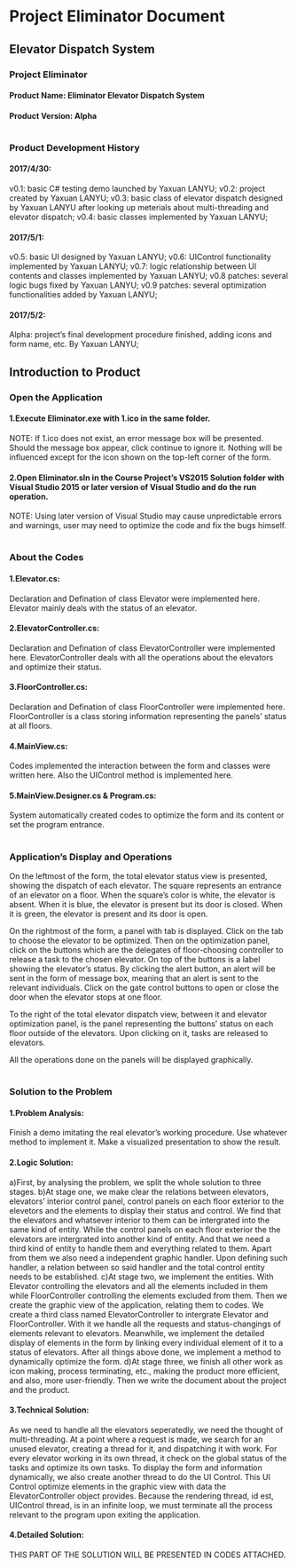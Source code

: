 # Project Eliminator Document


## Elevator Dispatch System
### Project Eliminator
#### Product Name: Eliminator Elevator Dispatch System
#### Product Version: Alpha
#
### Product Development History
#### 2017/4/30:
v0.1: basic C# testing demo launched by Yaxuan LANYU;
v0.2: project created by Yaxuan LANYU;
v0.3: basic class of elevator dispatch designed by Yaxuan LANYU after looking up meterials about multi-threading and elevator dispatch;
v0.4: basic classes implemented by Yaxuan LANYU;

#### 2017/5/1:
v0.5: basic UI designed by Yaxuan LANYU;
v0.6: UIControl functionality implemented by Yaxuan LANYU;
v0.7: logic relationship between UI contents and classes implemented by Yaxuan LANYU;
v0.8 patches: several logic bugs fixed by Yaxuan LANYU;
v0.9 patches: several optimization functionalities added by Yaxuan LANYU;

#### 2017/5/2:
Alpha: project’s final development procedure finished, adding icons and form name, etc. By Yaxuan LANYU;


## Introduction to Product
### Open the Application
#### 1.Execute Eliminator.exe with 1.ico in the same folder. 
NOTE: If 1.ico does not exist, an error message box will be presented. Should the message box appear, click continue to ignore it. Nothing will be influenced except for the icon shown on the top-left corner of the form.

#### 2.Open Eliminator.sln in the Course Project’s VS2015 Solution folder with Visual Studio 2015 or later version of Visual Studio and do the run operation.
NOTE: Using later version of Visual Studio may cause unpredictable errors and warnings, user may need to optimize the code and fix the bugs himself.

#
### About the Codes
#### 1.Elevator.cs:
Declaration and Defination of class Elevator were implemented here. Elevator mainly deals with the status of an elevator.

#### 2.ElevatorController.cs:
Declaration and Defination of class ElevatorController were implemented here. ElevatorController deals with all the operations about the elevators and optimize their status.

#### 3.FloorController.cs:
Declaration and Defination of class FloorController were implemented here. FloorController is a class storing information representing the panels’ status at all floors.

#### 4.MainView.cs:
Codes implemented the interaction between the form and classes were written here. Also the UIControl method is implemented here.

#### 5.MainView.Designer.cs & Program.cs:
System automatically created codes to optimize the form and its content or set the program entrance.

#
### Application’s Display and Operations
On the leftmost of the form, the total elevator status view is presented, showing the dispatch of each elevator. The square represents an entrance of an elevator on a floor. When the square’s color is white, the elevator is absent. When it is blue, the elevator is present but its door is closed. When it is green, the elevator is present and its door is open.

On the rightmost of the form, a panel with tab is displayed. Click on the tab to choose the elevator to be optimized. Then on the optimization panel, click on the buttons which are the delegates of floor-choosing controller to release a task to the chosen elevator. On top of the buttons is a label showing the elevator’s status. By clicking the alert button, an alert will be sent in the form of message box, meaning that an alert is sent to the relevant individuals. Click on the gate control buttons to open or close the door when the elevator stops at one floor.

To the right of the total elevator dispatch view, between it and elevator optimization panel, is the panel representing the buttons’ status on each floor outside of the elevators. Upon clicking on it, tasks are released to elevators.

All the operations done on the panels will be displayed graphically.

#
### Solution to the Problem
#### 1.Problem Analysis:
Finish a demo imitating the real elevator’s working procedure. Use whatever method to implement it. Make a visualized presentation to show the result.

#### 2.Logic Solution:
a)First, by analysing the problem, we split the whole solution to three stages.
b)At stage one, we make clear the relations between elevators, elevators’ interior control panel, control panels on each floor exterior to the elevetors and the elements to display their status and control. We find that the elevators and whatsever interior to them can be intergrated into the same kind of entity. While the control panels on each floor exterior the the elevators are intergrated into another kind of entity. And that we need a third kind of entity to handle them and everything related to them. Apart from them we also need a independent graphic handler. Upon defining such handler, a relation between so said handler and the total control entity needs to be established.
c)At stage two, we implement the entities. With Elevator controlling the elevators and all the elements included in them while FloorController controlling the elements excluded from them. Then we create the graphic view of the application, relating them to codes. We create a third class named ElevatorController to intergrate Elevator and FloorController. With it we handle all the requests and status-changings of elements relevant to elevators. Meanwhile, we implement the detailed display of elements in the form by linking every individual element of it to a status of elevators. After all things above done, we implement a method to dynamically optimize the form.
d)At stage three, we finish all other work as icon making, process terminating, etc., making the product more efficient, and also, more user-friendly. Then we write the document about the project and the product.

#### 3.Technical Solution:
As we need to handle all the elevators seperatedly, we need the thought of multi-threading. At a point where a request is made, we search for an unused elevator, creating a thread for it, and dispatching it with work.
For every elevator working in its own thread, it check on the global status of the tasks and optimize its own tasks.
To display the form and information dynamically, we also create another thread to do the UI Control. This UI Control optimize elements in the graphic view with data the ElevatorController object provides.
Because the rendering thread, id est, UIControl thread, is in an infinite loop, we must terminate all the process relevant to the program upon exiting the application.

#### 4.Detailed Solution:
THIS PART OF THE SOLUTION WILL BE PRESENTED IN CODES ATTACHED.
